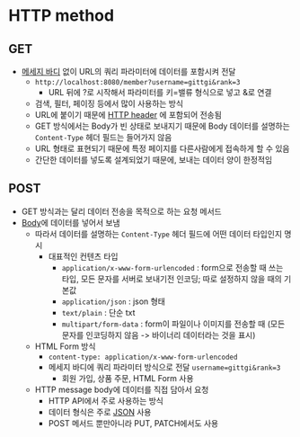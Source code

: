 # HTTP method






## GET

- [메세지 바디](../../미완성%20문서/HTTP%20body.md) 없이 URL의 쿼리 파라미터에 데이터를 포함시켜 전달
	- `http://localhost:8080/member?username=gittgi&rank=3`
		- URL 뒤에 ?로 시작해서 파라미터를 키=밸류 형식으로 넣고 &로 연결
	- 검색, 필터, 페이징 등에서 많이 사용하는 방식
	- URL에 붙이기 때문에 [HTTP header](../../미완성%20문서/HTTP%20header.md) 에 포함되어 전송됨
	- GET 방식에서는 Body가 빈 상태로 보내지기 때문에 Body 데이터를 설명하는 `Content-Type` 헤더 필드는 들어가지 않음
	- URL 형태로 표현되기 때문에 특정 페이지를 다른사람에게 접속하게 할 수 있음
	- 간단한 데이터를 넣도록 설계되었기 때문에, 보내는 데이터 양이 한정적임


## POST

- GET 방식과는 달리 데이터 전송을 목적으로 하는 요청 메서드
- [Body](../../미완성%20문서/HTTP%20body.md)에 데이터를 넣어서 보냄
	- 따라서 데이터를 설명하는 `Content-Type` 헤더 필드에 어떤 데이터 타입인지 명시
		- 대표적인 컨텐츠 타입
			- `application/x-www-form-urlencoded` : form으로 전송할 때 쓰는 타입, 모든 문자를 서버로 보내기전 인코딩; 따로 설정하지 않을 때의 기본값
			- `application/json` : json 형태
			- `text/plain` : 단순 txt
			- `multipart/form-data` : form이 파일이나 이미지를 전송할 때 (모든 문자를 인코딩하지 않음 -> 바이너리 데이터라는 것을 표시)
	- HTML Form 방식
		- `content-type: application/x-www-form-urlencoded`
		- 메세지 바디에 쿼리 파라미터 방식으로 전달 `username=gittgi&rank=3`
			- 회원 가입, 상품 주문, HTML Form 사용
	- HTTP message body에 데이터를 직접 담아서 요청
		- HTTP API에서 주로 사용하는 방식
		- 데이터 형식은 주로 [JSON](../../미완성%20문서/JSON.md) 사용
		- POST 메서드 뿐만아니라 PUT, PATCH에서도 사용

